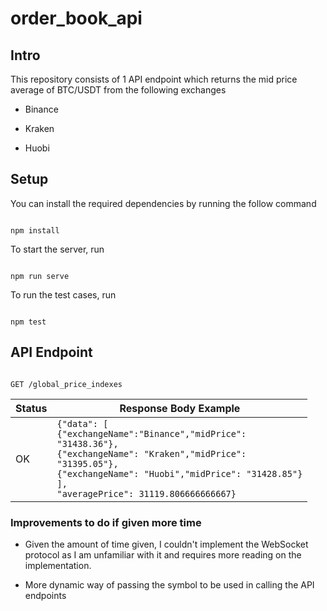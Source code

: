 
#  order_book_api

##  Intro

This repository consists of 1 API endpoint which returns the mid price average of BTC/USDT from the following exchanges

-  Binance

-  Kraken

-  Huobi



##  Setup

You can install the required dependencies by running the follow command

```

npm install

```

To start the server, run

```

npm run serve

```

To run the test cases, run

```

npm test

```



##  API Endpoint

```http

GET /global_price_indexes

```


|Status| Response Body Example |
|--|--|
| OK | <code>{"data": [<br>{"exchangeName":"Binance","midPrice": "31438.36"},<br>{"exchangeName": "Kraken","midPrice": "31395.05"},<br>{"exchangeName": "Huobi","midPrice": "31428.85"}<br>], "averagePrice": 31119.806666666667}</code> |

###  Improvements to do if given more time

-  Given the amount of time given, I couldn't implement the WebSocket protocol as I am unfamiliar with it and requires more reading on the implementation.

-  More dynamic way of passing the symbol to be used in calling the API endpoints
